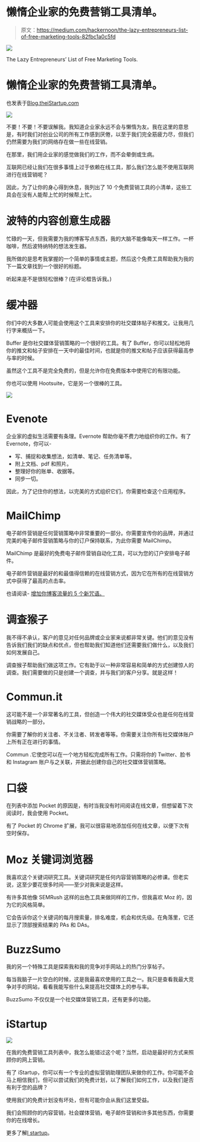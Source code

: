 # 懒惰企业家的免费营销工具清单。

> 原文：<https://medium.com/hackernoon/the-lazy-entrepreneurs-list-of-free-marketing-tools-82fbc1a0c5fd>

![](img/800ae3b13dcb6302b452b23e56a64b9d.png)

The Lazy Entrepreneurs’ List of Free Marketing Tools.

# 懒惰企业家的免费营销工具清单。

也发表于[Blog.theiStartup.com](http://blog.theistartup.com/lazy-entrepreneurs-free-marketing-tools/)

![](img/8811bd975c4792feba487bf8f8321a31.png)

不要！不要！不要误解我。我知道企业家永远不会与懒惰为友。我在这里的意思是，有时我们对创业公司的所有工作感到厌倦，以至于我们完全筋疲力尽，但我们仍然需要为我们的网络存在做一些在线营销。

在那里，我们用企业家的感觉做我们的工作，而不会晕倒或生病。

互联网已经让我们在很多事情上过于依赖在线工具，那么我们怎么能不使用互联网进行在线营销呢？

因此，为了让你的身心得到休息，我列出了 10 个免费营销工具的小清单，这些工具会在没有人能帮上忙的时候帮上忙。

# 波特的内容创意生成器

忙碌的一天，但我需要为我的博客写点东西，我的大脑不能像每天一样工作。一杯咖啡，然后波特纳特的想法发生器。

我所做的是思考我掌握的一个简单的事情或主题，然后这个免费工具帮助我为我的下一篇文章找到一个很好的标题。

听起来是不是很轻松很棒？(在评论框告诉我。)

# 缓冲器

你们中的大多数人可能会使用这个工具来安排你的社交媒体帖子和推文。让我用几行字来概括一下。

Buffer 是你社交媒体营销策略的一个很好的工具。有了 Buffer，你可以轻松地将你的推文和帖子安排在一天中的最佳时间，也就是你的推文和帖子应该获得最高参与率的时候。

虽然这个工具不是完全免费的，但是允许你在免费版本中使用它的有限功能。

你也可以使用 Hootsuite，它是另一个很棒的工具。

![](img/847dd252a589ae9694f2bc69974b3947.png)

# Evenote

企业家的虚拟生活需要有条理。Evernote 帮助你毫不费力地组织你的工作。有了 Evernote，你可以-

*   写、捕捉和收集想法，如清单、笔记、任务清单等。
*   附上文档、pdf 和照片。
*   整理好你的账单、收据等。
*   同步一切。

因此，为了记住你的想法，以完美的方式组织它们，你需要检查这个应用程序。

# MailChimp

电子邮件营销是任何营销策略中非常重要的一部分。你需要宣传你的品牌，并通过完美的电子邮件营销策略与你的订户保持联系，为此你需要 MailChimp。

MailChimp 是最好的免费电子邮件营销自动化工具，可以为您的订户安排电子邮件。

电子邮件营销是最好的和最值得信赖的在线营销方式，因为它在所有的在线营销方式中获得了最高的点击率。

也请阅读- [增加你博客流量的 5 个新咒语。](http://blog.theistartup.com/5-new-spells-increase-blog-traffic/)

# 调查猴子

我不得不承认，客户的意见对任何品牌或企业家来说都非常关键。他们的意见没有告诉我们我们的缺点和优点，但也帮助我们知道他们还需要我们做什么，以及我们如何发展自己。

调查猴子帮助我们做这项工作。它有助于以一种非常容易和简单的方式创建惊人的调查。我们需要做的只是创建一个调查，并与我们的客户分享。就是这样！

# Commun.it

这可能不是一个非常著名的工具，但创造一个伟大的社交媒体受众也是任何在线营销战略的一部分。

你需要了解你的关注者、不关注者、转发者等等。你需要关注你所有社交媒体账户上所有正在进行的事情。

Commun .它使您可以在一个地方轻松完成所有工作。只需将你的 Twitter、脸书和 Instagram 账户与之关联，并据此创建你自己的社交媒体营销策略。

# 口袋

在列表中添加 Pocket 的原因是，有时当我没有时间阅读在线文章，但想留着下次阅读时，我会使用 Pocket。

有了 Pocket 的 Chrome 扩展，我可以很容易地添加任何在线文章，以便下次有空时保存。

# Moz 关键词浏览器

我喜欢这个关键词研究工具。关键词研究是任何内容营销策略的必修课。但老实说，这至少要花很多时间——至少对我来说是这样。

有许多其他像 SEMRush 这样的出色工具来做同样的工作，但我喜欢 Moz 的，因为它的风格简单。

它会告诉你这个关键词的每月搜索量，排名难度，机会和优先级。在角落里，它还显示了顶部搜索结果的 PAs 和 DAs。

# BuzzSumo

我的另一个特殊工具是探索我和我的竞争对手网站上的热门分享帖子。

每当我脑子一片空白的时候，这是我最喜欢使用的工具之一。我只是查看我最大竞争对手的网站，看看我能写些什么来提高社交媒体上的参与率。

BuzzSumo 不仅仅是一个社交媒体营销工具，还有更多的功能。

# iStartup

![](img/99ccb1458dde074cfab0290ef748168f.png)

在我的免费营销工具列表中，我怎么能错过这个呢？当然，启动是最好的方式来照顾你的网上营销。

有了 iStartup，你可以有一个专业的虚拟营销助理团队来做你的工作。你可能不会马上相信我们，但可以尝试我们的免费计划，以了解我们如何工作，以及我们是否有利于您的品牌？

使用我们的免费计划没有坏处，但有可能你会从我们这里受益。

我们会照顾你的内容营销，社会媒体营销，电子邮件营销和许多其他东西，你需要你的在线增长。

更多了解[I startup](http://www.theistartup.com/)。